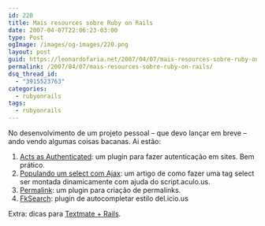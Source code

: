 ```yaml
---
id: 220
title: Mais resources sobre Ruby on Rails
date: 2007-04-07T22:06:23-03:00
type: Post
ogImage: /images/og-images/220.png
layout: post
guid: https://leonardofaria.net/2007/04/07/mais-resources-sobre-ruby-on-rails/
permalink: /2007/04/07/mais-resources-sobre-ruby-on-rails/
dsq_thread_id:
  - "3915523763"
categories:
  - rubyonrails
tags:
  - rubyonrails
---
```

No desenvolvimento de um projeto pessoal – que devo lançar em breve – ando vendo algumas coisas bacanas. Ai estão:

1) [Acts as Authenticated](http://technoweenie.stikipad.com/plugins/show/Acts+as+Authenticated): um plugin para fazer autenticação em sites. Bem prático.  
2) [Populando um select com Ajax](http://www.bluetux.com.br/blog/show/4): um artigo de como fazer uma tag select ser montada dinamicamente com ajuda do script.aculo.us.  
3) [Permalink](http://www.seoonrails.com/even-better-looking-urls-with-permalink_fu): um plugin para criação de permalinks.  
4) [FkSearch](http://roberto.techmobil.com.br/2007/03/31/fksearch-meu-1°-plugin-rails/): plugin de autocompletar estilo del.icio.us

Extra: dicas para [Textmate + Rails](http://railsforum.com/viewtopic.php?id=1336).
